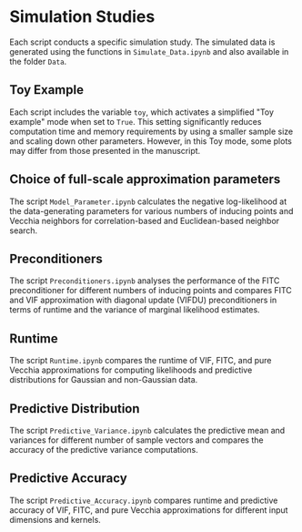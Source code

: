 # Simulation Studies

Each script conducts a specific simulation study.
The simulated data is generated using the functions in ```Simulate_Data.ipynb``` and also available in the folder ```Data```.

## Toy Example

Each script includes the variable ```toy```, which activates a simplified "Toy example" mode when set to ```True```. This setting significantly reduces computation time and memory requirements by using a smaller sample size and scaling down other parameters. However, in this Toy mode, some plots may differ from those presented in the manuscript.

## Choice of full-scale approximation parameters

The script ```Model_Parameter.ipynb``` calculates the negative log-likelihood at the data-generating parameters for various numbers of inducing points and Vecchia neighbors for correlation-based and Euclidean-based neighbor search. 

## Preconditioners

The script ```Preconditioners.ipynb``` analyses the performance of the FITC preconditioner for different numbers of inducing points and compares FITC and VIF approximation with diagonal update (VIFDU) preconditioners in terms of runtime and the variance of marginal likelihood estimates.

## Runtime

The script ```Runtime.ipynb``` compares the runtime of VIF, FITC, and pure Vecchia approximations for computing likelihoods and predictive distributions for Gaussian and non-Gaussian data.

## Predictive Distribution

The script ```Predictive_Variance.ipynb``` calculates the predictive mean and variances for different number of sample vectors and compares the accuracy of the predictive variance computations.

## Predictive Accuracy

The script ```Predictive_Accuracy.ipynb``` compares runtime and predictive accuracy of VIF, FITC, and pure Vecchia approximations for different input dimensions and kernels.


